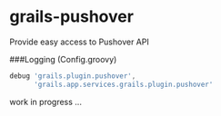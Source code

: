 grails-pushover
===============

Provide easy access to Pushover API

###Logging (Config.groovy)
```groovy
debug 'grails.plugin.pushover',
      'grails.app.services.grails.plugin.pushover'
```

work in progress ...
